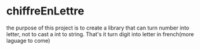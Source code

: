 # chiffreEnLettre
the purpose of this project is to create a library that can turn number into letter, not to cast a int to string. That's it
turn digit into letter in french(more laguage to come)
